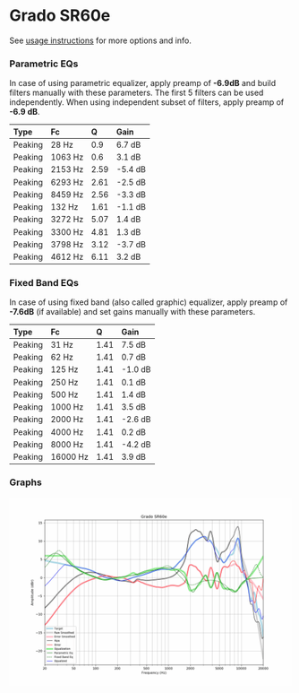 # Grado SR60e
See [usage instructions](https://github.com/jaakkopasanen/AutoEq#usage) for more options and info.

### Parametric EQs
In case of using parametric equalizer, apply preamp of **-6.9dB** and build filters manually
with these parameters. The first 5 filters can be used independently.
When using independent subset of filters, apply preamp of **-6.9 dB**.

| Type    | Fc      |    Q | Gain    |
|:--------|:--------|:-----|:--------|
| Peaking | 28 Hz   | 0.9  | 6.7 dB  |
| Peaking | 1063 Hz | 0.6  | 3.1 dB  |
| Peaking | 2153 Hz | 2.59 | -5.4 dB |
| Peaking | 6293 Hz | 2.61 | -2.5 dB |
| Peaking | 8459 Hz | 2.56 | -3.3 dB |
| Peaking | 132 Hz  | 1.61 | -1.1 dB |
| Peaking | 3272 Hz | 5.07 | 1.4 dB  |
| Peaking | 3300 Hz | 4.81 | 1.3 dB  |
| Peaking | 3798 Hz | 3.12 | -3.7 dB |
| Peaking | 4612 Hz | 6.11 | 3.2 dB  |

### Fixed Band EQs
In case of using fixed band (also called graphic) equalizer, apply preamp of **-7.6dB**
(if available) and set gains manually with these parameters.

| Type    | Fc       |    Q | Gain    |
|:--------|:---------|:-----|:--------|
| Peaking | 31 Hz    | 1.41 | 7.5 dB  |
| Peaking | 62 Hz    | 1.41 | 0.7 dB  |
| Peaking | 125 Hz   | 1.41 | -1.0 dB |
| Peaking | 250 Hz   | 1.41 | 0.1 dB  |
| Peaking | 500 Hz   | 1.41 | 1.4 dB  |
| Peaking | 1000 Hz  | 1.41 | 3.5 dB  |
| Peaking | 2000 Hz  | 1.41 | -2.6 dB |
| Peaking | 4000 Hz  | 1.41 | 0.2 dB  |
| Peaking | 8000 Hz  | 1.41 | -4.2 dB |
| Peaking | 16000 Hz | 1.41 | 3.9 dB  |

### Graphs
![](./Grado%20SR60e.png)